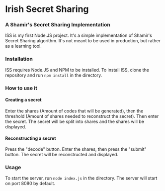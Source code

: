 # Irish Secret Sharing
### A Shamir's Secret Sharing Implementation

ISS is my first Node.JS project. It's a simple implementation of Shamir's Secret Sharing algorithm. It's not meant to be used in production, but rather as a learning tool.


### Installation
ISS requires Node.JS and NPM to be installed.
To install ISS, clone the repository and run `npm install` in the directory.

### How to use it

#### Creating a secret
Enter the shares (Amount of codes that will be generated), then the threshold (Amount of shares needed to reconstruct the secret). Then enter the secret. The secret will be split into shares and the shares will be displayed.

#### Reconstructing a secret
Press the "decode" button. Enter the shares, then press the "submit" button. The secret will be reconstructed and displayed.

### Usage
To start the server, run `node index.js` in the directory. The server will start on port 8080 by default.
